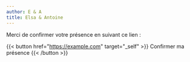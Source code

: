 ```yaml
---
author: E & A
title: Elsa & Antoine
---
```


Merci de confirmer votre présence en suivant ce lien :

{{< button href="https://example.com" target="_self" >}}
Confirmer ma présence
{{< /button >}}